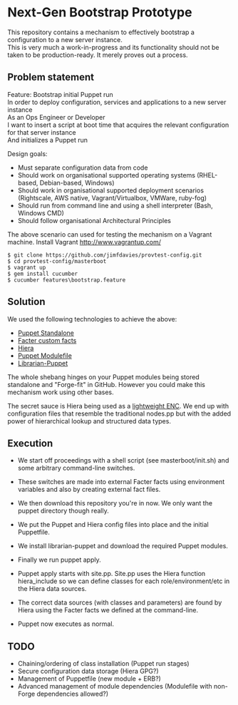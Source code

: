 Next-Gen Bootstrap Prototype
============================

This repository contains a mechanism to effectively bootstrap a configuration to a new server instance.  
This is very much a work-in-progress and its functionality should not be taken to be production-ready.
It merely proves out a process.

Problem statement
-----------------
Feature: Bootstrap initial Puppet run  
  In order to deploy configuration, services and applications to a new server instance  
  As an Ops Engineer or Developer  
  I want to insert a script at boot time that acquires the relevant configuration for that server instance  
  And initializes a Puppet run  

Design goals:
* Must separate configuration data from code
* Should work on organisational supported operating systems (RHEL-based, Debian-based, Windows)
* Should work in organisational supported deployment scenarios (Rightscale, AWS native, Vagrant/Virtualbox, VMWare, ruby-fog)
* Should run from command line and using a shell interpreter (Bash, Windows CMD)
* Should follow organisational Architectural Principles

The above scenario can used for testing the mechanism on a Vagrant machine.
Install Vagrant http://www.vagrantup.com/

    $ git clone https://github.com/jimfdavies/provtest-config.git
    $ cd provtest-config/masterboot
    $ vagrant up
    $ gem install cucumber
    $ cucumber features\bootstrap.feature

Solution
--------
We used the following technologies to achieve the above:
* [Puppet Standalone](http://docs.puppetlabs.com/references/3.4.0/man/apply.html)
* [Facter custom facts](http://docs.puppetlabs.com/guides/custom_facts.html#external-facts)
* [Hiera](http://docs.puppetlabs.com/hiera/1/)
* [Puppet Modulefile](http://docs.puppetlabs.com/puppet/3/reference/modules_publishing.html)
* [Librarian-Puppet](https://github.com/rodjek/librarian-puppet)

The whole shebang hinges on your Puppet modules being stored standalone and "Forge-fit" in GitHub. 
However you could make this mechanism work using other bases. 

The secret sauce is Hiera being used as a [lightweight ENC](http://docs.puppetlabs.com/hiera/1/puppet.html#assigning-classes-to-nodes-with-hiera-hierainclude).
We end up with configuration files that resemble the traditional nodes.pp but with the added power of hierarchical lookup and structured data types.

Execution
---------
* We start off proceedings with a shell script (see masterboot/init.sh) and some arbitrary command-line switches.
* These switches are made into external Facter facts using environment variables and also by creating external fact files.
* We then download this repository you're in now. We only want the puppet directory though really.
* We put the Puppet and Hiera config files into place and the initial Puppetfile.
* We install librarian-puppet and download the required Puppet modules.
* Finally we run puppet apply.

* Puppet apply starts with site.pp. Site.pp uses the Hiera function hiera_include so we can define classes for each role/environment/etc in the Hiera data sources.
* The correct data sources (with classes and parameters) are found by Hiera using the Facter facts we defined at the command-line.
* Puppet now executes as normal.

TODO
----
* Chaining/ordering of class installation (Puppet run stages)
* Secure configuration data storage (Hiera GPG?)
* Management of Puppetfile (new module + ERB?)
* Advanced management of module dependencies (Modulefile with non-Forge dependencies allowed?)